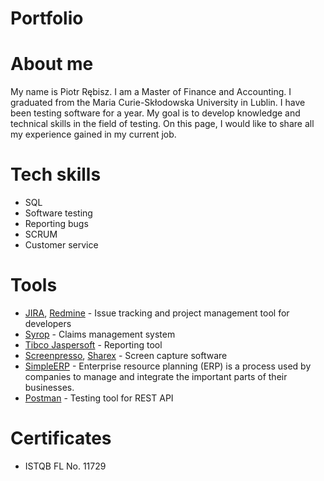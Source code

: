 # Portfolio
# About me
My name is Piotr Rębisz. I am a Master of Finance and Accounting. I graduated from the Maria Curie-Skłodowska University in Lublin. I have been testing software for a year. My goal is to develop knowledge and technical skills in the field of testing. On this page, I would like to share all my experience gained in my current job.
# Tech skills
* SQL
* Software testing
* Reporting bugs
* SCRUM
* Customer service
# Tools
* [JIRA](https://www.atlassian.com/pl/software/jira), [Redmine](https://www.redmine.org/) - Issue tracking and project management tool for developers
* [Syrop](https://syrop.simple.com.pl/) - Claims management system
* [Tibco Jaspersoft](https://www.jaspersoft.com/) - Reporting tool
* [Screenpresso](https://www.screenpresso.com/), [Sharex](https://getsharex.com/) - Screen capture software
* [SimpleERP](https://simple.com.pl/) - Enterprise resource planning (ERP) is a process used by companies to manage and integrate the important parts of their businesses.
* [Postman](https://www.postman.com/) - Testing tool for REST API
# Certificates
* ISTQB FL No. 11729
